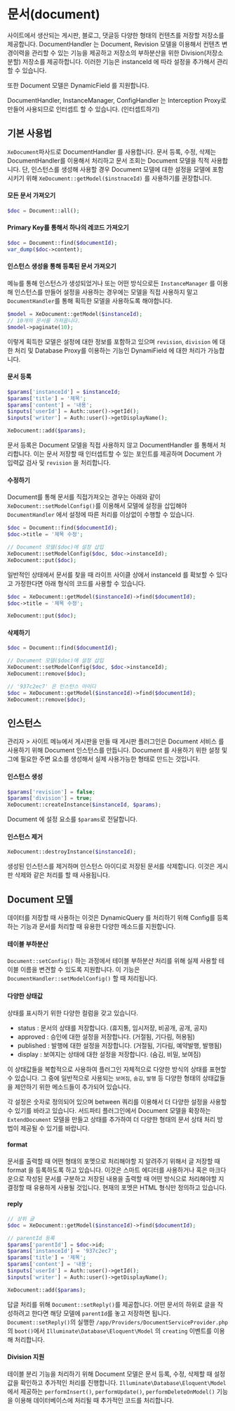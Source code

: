 # 문서(document)

사이트에서 생산되는 게시판, 블로그, 댓글등 다양한 형태의 컨텐츠를 저장할 저장소를 제공합니다. 
DocumentHandler 는 Document, Revision 모델을 이용해서 컨텐츠 변경이력을 관리할 수 있는 기능을 제공하고 저장소의 부하분산을 위한 Division(저장소 분할) 저장소를 제공하합니다. 이러한 기능은 instanceId 에 따라 설정을 추가해서 관리할 수 있습니다.

또한 Document 모델은 DynamicField 를 지원합니다.

DocumentHandler, InstanceManager, ConfigHandler 는 Interception Proxy로 만들어 사용되므로 인터셉트 할 수 있습니다. (인터셉트하기)

## 기본 사용법
`XeDocument`파사드로 DocumentHandler 를 사용합니다. 문서 등록, 수정, 삭제는 DocumentHandler를 이용해서 처리하고 문서 조회는 Document 모델을 직적 사용합니다. 
단, 인스턴스를 생성해 사용할 경우 Document 모델에 대한 설정을 모델에 포함시키기 위해  `XeDocument::getModel($instnaceId)` 를 사용하기를 권장합니다.

#### 모든 문서 가져오기
```php
$doc = Document::all();
```

#### Primary Key를 통해서 하나의 레코드 가져오기
```php
$doc = Document::find($documentId);
var_dump($doc->content);
```

#### 인스턴스 생성을 통해 등록된 문서 가져오기
메뉴를 통해 인스턴스가 생성되었거나 또는 어떤 방식으로든 `InstanceManager` 를 이용해 인스턴스를 만들어 설정을 사용하는 경우에는 모델을 직접 사용하지 말고 `DocumentHandler`를 통해 획득한 모델을 사용하도록 해야합니다.

```php
$model = XeDocument::getModel($instanceId);
// 10개의 문서를 가져옵니다.
$model->paginate(10);
```
이렇게 획득한 모델은 설정에 대한 정보를 포함하고 있으며 `revision`, `division` 에 대한 처리 및 Database Proxy를 이용하는 기능인 DynamiField 에 대한 처리가 가능합니다.


#### 문서 등록
```php
$params['instanceId'] = $instanceId;
$params['title'] = '제목';
$params['content'] = '내용';
$inputs['userId'] = Auth::user()->getId();
$inputs['writer'] = Auth::user()->getDisplayName();

XeDocument::add($params);
```
문서 등록은 Document 모델을 직접 사용하지 않고 DocumentHandler 를 통해서 처리합니다. 이는 문서 저장할 때 인터셉트할 수 있는 포인트를 제공하며 Document 가 입력값 검사 및 `revision` 을 처리합니다.


#### 수정하기
Document를 통해 문서를 직접가져오는 경우는 아래와 같이 `XeDocument::setModelConfig()`를 이용해서 모델에 설정을 삽입해야 `DocumentHandler` 에서 설정에 따른 처리를 이상없이 수행할 수 있습니다.
```php
$doc = Document::find($documentId);
$doc->title = '제목 수정';

// Document 모델($doc)에 설정 삽입
XeDocument::setModelConfig($doc, $doc->instanceId);
XeDocument::put($doc);
```

일반적인 상태에서 문서를 찾을 때 라이프 사이클 상에서 instanceId 를 확보할 수 있다고 가정한다면 아래 형식의 코드를 사용할 수 있습니다.
```php
$doc = XeDocument::getModel($instanceId)->find($documentId);
$doc->title = '제목 수정';

XeDocument::put($doc);
```

#### 삭제하기
```php
$doc = Document::find($documentId);

// Document 모델($doc)에 설정 삽입
XeDocument::setModelConfig($doc, $doc->instanceId);
XeDocument::remove($doc);
```

```php
// '937c2ec7' 은 인스턴스 아이디
$doc = XeDocument::getModel($instanceId)->find($documentId);
XeDocument::remove($doc);
```

## 인스턴스
관리자 > 사이트 메뉴에서 게시판을 만들 때 게시판 플러그인은 Document 서비스 를 사용하기 위해 Document 인스턴스를 만듭니다. Document 를 사용하기 위한 설정 및 그에 필요한 주변 요소를 생성해서 실제 사용가능한 형태로 만드는 것입니다.

#### 인스턴스 생성
```php
$params['revision'] = false;
$params['division'] = true;
XeDocument::createInstance($instanceId, $params);
```

Document 에 설정 요소를 `$params`로 전달합니다.

#### 인스턴스 제거
```php
XeDocument::destroyInstance($instanceId);
```

생성된 인스턴스를 제거하며 인스턴스 아이디로 저장된 문서를 삭제합니다. 이것은 게시판 삭제와 같은 처리를 할 때 사용됩니다.

## Document 모델
데이터를 저장할 때 사용하는 이것은 DynamicQuery 를 처리하기 위해 Config를 등록하는 기능과 문서를 처리할 때 유용한 다양한 메소드를 지원합니다.

#### 테이블 부하분산
`Document::setConfig()` 하는 과정에서 테이블 부하분산 처리를 위해 실제 사용할 테이블 이름을 변견할 수 있도록 지원합니다. 이 기능은 `DocumentHandler::setModelConfig()` 할 때 처리됩니다.


#### 다양한 상태값
상태를 표시하기 위한 다양한 컬럼을 갖고 있습니다.

* status : 문서의 상태를 저장합니다. (휴지통, 임시저장, 비공개, 공개, 공지)
* approved : 승인에 대한 설정을 저장합니다. (거절됨, 기다림, 허용됨)
* published : 발행에 대한 설정을 저장합니다. (거절됨, 기다림, 예약발행, 발행됨)
* display : 보여지는 상태에 대한 설정을 저장합니다. (숨김, 비밀, 보여짐)

이 상태값들을 복합적으로 사용하여 플러그인 자체적으로 다양한 방식의 상태를 표현할 수 있습니다.
그 중에 일반적으로 사용되는 `보여짐`, `숨김`, `발행` 등 다양한 형태의 상태값들을 제안하기 위한 메소드들이 추가되어 있습니다.

각 설정은 숫자로 정의되어 있으며 between 쿼리를 이용해서 더 다양한 설정을 사용할 수 있기를 바라고 있습니다. 서드파티 플러그인에서 Document 모델을 확장하는 `ExtendDocument` 모델을 만들고 상태를 추가하여 더 다양한 형태의 문서 상태 처리 방법이 제공될 수 있기를 바랍니다.

#### format
문서를 출력할 때 어떤 형태의 포멧으로 처리해야할 지 알려주기 위해서 글 저장할 때 format 을 등록하도록 하고 있습니다. 이것은 스마트 에디터를 사용하거나 혹은 마크다운으로 작성된 문서를 구분하고 저장된 내용을 출력할 때 어떤 방식으로 처리해야할 지 결정할 때 유용하게 사용될 것입니다.
현재의 포멧은 HTML 형식만 정의하고 있습니다.

#### reply
```php
// 상위 글
$doc = XeDocument::getModel($instanceId)->find($documentId);

// parentId 등록
$params['parentId'] = $doc->id;
$params['instanceId'] = '937c2ec7';
$params['title'] = '제목';
$params['content'] = '내용';
$inputs['userId'] = Auth::user()->getId();
$inputs['writer'] = Auth::user()->getDisplayName();

XeDocument::add($params);
```

답글 처리를 위해 `Document::setReply()`를 제공합니다. 어떤 문서의 하위로 글을 작성하려고 한다면 해당 모델에 `parentId`를 놓고 저장하면 됩니다.
`Document::setReply()`의 실행한 `/app/Providers/DocumentServiceProvider.php` 의 `boot()`에서 `Illuminate\Database\Eloquent\Model` 의 `creating` 이벤트를 이용해 처리합니다.

#### Division 지원
테이블 분리 기능을 처리하기 위해 Document 모델은 문서 등록, 수정, 삭제할 때 설정 값을 확인하고 추가적인 처리를 진행합니다.
`Illuminate\Database\Eloquent\Model` 에서 제공하는 `performInsert()`, `performUpdate()`, `performDeleteOnModel()` 기능을 이용해 데이터베이스에 처리될 때 추가적인 코드를 처리합니다.

